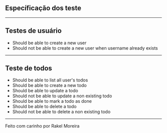 ## Específicação dos teste

---

## Testes de usuário

- Should be able to create a new user
- Should not be able to create a new user when username already exists

---

## Teste de todos

- Should be able to list all user's todos
- Should be able to create a new todo
- Should be able to update a todo
- Should not be able to update a non existing todo
- Should be able to mark a todo as done
- Should be able to delete a todo
- Should not be able to delete a non existing todo

---

Feito com carinho por Rakel Moreira